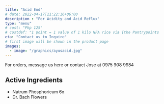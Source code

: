 ```yaml
---
title: "Acid End"
# date: 2022-04-17T11:22:16+06:00
description : "For Acidity and Acid Reflux"
type: "menu"
# cost: "Php 125"
# costdef: "1 point = 1 value of 1 kilo NFA rice via [the Pantrypoints system](https://pantrypoints.com)"
cta: "Contact us to Inquire"
# first image will be shown in the product page
images:
  - image: "/graphics/ayusacid.jpg"
---
```




For orders, message us here or contact Jose at 0975 908 9984

## Active Ingredients

- Natrum Phosphoricum 6x
- Dr. Bach Flowers

